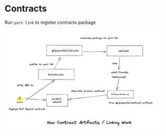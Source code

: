 # Contracts
Run `yarn link` to register contracts package

![How does the contract linking work](../../docs/how-contract-linking-works.jpg)
